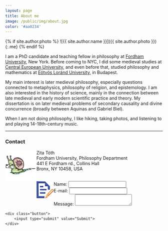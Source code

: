```yaml
---
layout: page
title: About me
image: /public/img/about.jpg
color: '#aa0234'
---
```


{% if site.author.photo %}
  ![{{ site.author.name }}]({{ site.author.photo }}){:.me}
{% endif %}


I am a PhD candidate and teaching fellow in philosophy at <a href = "http://www.fordham.edu" target="_blank">Fordham University</a>, New York.
Before coming to NYC, I did some medieval studies at <a href="http://www.ceu.hu" target="_blank">Central European University</a>, and even before that, studied philosophy and mathematics at <a href="http://www.elte.hu/en" target="_blank">Eötvös Loránd University</a>, in Budapest.

My main interest is later medieval philosophy, especially questions connected to metaphysics, philosophy of religion, and epistemology. I am also interested in the history of science, mainly in the connection between late medieval and early modern scientific practice and theory. My dissertation is on later medieval problems of secondary causality and divine concurrence (broadly between Aquinas and Gabriel Biel).

When I am not doing philosophy, I like hiking,  taking photos, and listening to and playing 14-18th-century music.

---

### Contact


<img class="img-single" align="left" src="/public/img/snail.gif" width="100"> Zita Tóth <br>
Fordham University, Philosophy Department <br>
441 E Fordham rd., Collins Hall <br>
Bronx, NY 10458, USA
<br>
<br>

<img class="img-single" align="left" src="/public/img/quick.png" width="55">

<form name="gform" id="gform" enctype="text/plain" action="https://docs.google.com/forms/d1DYO3lq0JufCmMGR1KjXlYvwEM9s9Tu28I7M3G1F8LkA/viewform" target="hidden_iframe" onsubmit="submitted=true;">

<div>
        <label for="entry.1516034235">Name:</label>
        <input type="text" name= "entry.1516034235" id="entry.1516034235" />
    </div>
    <div>
        <label for="entry.390583077">E-mail:</label>
        <input type="text" name= "entry.390583077" id="entry.390583077" />
    </div>
    <div>
        <label for="entry.281360632">Message:</label>
        <textarea id="entry.281360632" name="entry.281360632"></textarea>
    </div>

    <div class="button">
        <input type="submit" value="Submit">
    </div>

</form>

<iframe name="hidden_iframe" id="hidden_iframe" style="display:none;" onload="if(submitted) {}"></iframe>

<script src="/public/js/jquery.min.js"></script>
<script type="text/javascript">var submitted=false;</script>
<script type="text/javascript">
$('#gform').on('submit', function(e) {
  $('#gform *').fadeOut(2000);
  $('#gform').prepend('Thank you for your message.');
  });
</script>
